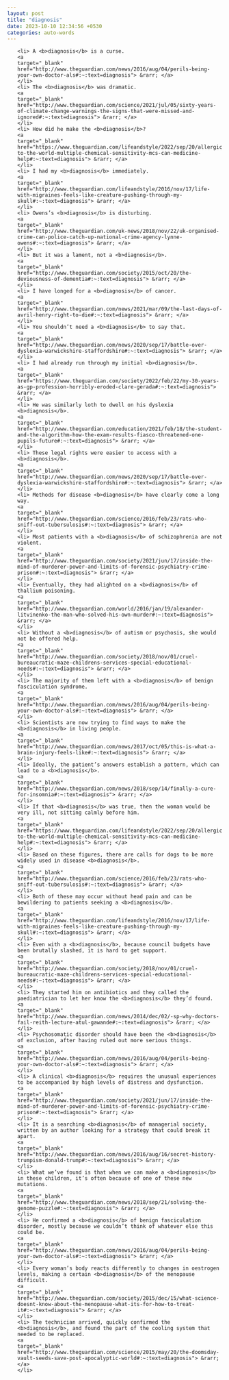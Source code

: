 ```yaml
---
layout: post
title: "diagnosis"
date: 2023-10-10 12:34:56 +0530
categories: auto-words
---
```

<ol>

    <li> A <b>diagnosis</b> is a curse.
    <a 
    target="_blank" 
    href="http://www.theguardian.com/news/2016/aug/04/perils-being-your-own-doctor-als#:~:text=diagnosis"> &rarr; </a>
    </li>
    <li> The <b>diagnosis</b> was dramatic.
    <a 
    target="_blank" 
    href="http://www.theguardian.com/science/2021/jul/05/sixty-years-of-climate-change-warnings-the-signs-that-were-missed-and-ignored#:~:text=diagnosis"> &rarr; </a>
    </li>
    <li> How did he make the <b>diagnosis</b>?
    <a 
    target="_blank" 
    href="https://www.theguardian.com/lifeandstyle/2022/sep/20/allergic-to-the-world-multiple-chemical-sensitivity-mcs-can-medicine-help#:~:text=diagnosis"> &rarr; </a>
    </li>
    <li> I had my <b>diagnosis</b> immediately.
    <a 
    target="_blank" 
    href="http://www.theguardian.com/lifeandstyle/2016/nov/17/life-with-migraines-feels-like-creature-pushing-through-my-skull#:~:text=diagnosis"> &rarr; </a>
    </li>
    <li> Owens’s <b>diagnosis</b> is disturbing.
    <a 
    target="_blank" 
    href="http://www.theguardian.com/uk-news/2018/nov/22/uk-organised-crime-can-police-catch-up-national-crime-agency-lynne-owens#:~:text=diagnosis"> &rarr; </a>
    </li>
    <li> But it was a lament, not a <b>diagnosis</b>.
    <a 
    target="_blank" 
    href="http://www.theguardian.com/society/2015/oct/20/the-deviousness-of-dementia#:~:text=diagnosis"> &rarr; </a>
    </li>
    <li> I have longed for a <b>diagnosis</b> of cancer.
    <a 
    target="_blank" 
    href="http://www.theguardian.com/news/2021/mar/09/the-last-days-of-avril-henry-right-to-die#:~:text=diagnosis"> &rarr; </a>
    </li>
    <li> You shouldn’t need a <b>diagnosis</b> to say that.
    <a 
    target="_blank" 
    href="http://www.theguardian.com/news/2020/sep/17/battle-over-dyslexia-warwickshire-staffordshire#:~:text=diagnosis"> &rarr; </a>
    </li>
    <li> I had already run through my initial <b>diagnosis</b>.
    <a 
    target="_blank" 
    href="https://www.theguardian.com/society/2022/feb/22/my-30-years-as-gp-profession-horribly-eroded-clare-gerada#:~:text=diagnosis"> &rarr; </a>
    </li>
    <li> He was similarly loth to dwell on his dyslexia <b>diagnosis</b>.
    <a 
    target="_blank" 
    href="http://www.theguardian.com/education/2021/feb/18/the-student-and-the-algorithm-how-the-exam-results-fiasco-threatened-one-pupils-future#:~:text=diagnosis"> &rarr; </a>
    </li>
    <li> These legal rights were easier to access with a <b>diagnosis</b>.
    <a 
    target="_blank" 
    href="http://www.theguardian.com/news/2020/sep/17/battle-over-dyslexia-warwickshire-staffordshire#:~:text=diagnosis"> &rarr; </a>
    </li>
    <li> Methods for disease <b>diagnosis</b> have clearly come a long way.
    <a 
    target="_blank" 
    href="http://www.theguardian.com/science/2016/feb/23/rats-who-sniff-out-tubersulosis#:~:text=diagnosis"> &rarr; </a>
    </li>
    <li> Most patients with a <b>diagnosis</b> of schizophrenia are not violent.
    <a 
    target="_blank" 
    href="http://www.theguardian.com/society/2021/jun/17/inside-the-mind-of-murderer-power-and-limits-of-forensic-psychiatry-crime-prison#:~:text=diagnosis"> &rarr; </a>
    </li>
    <li> Eventually, they had alighted on a <b>diagnosis</b> of thallium poisoning.
    <a 
    target="_blank" 
    href="http://www.theguardian.com/world/2016/jan/19/alexander-litvinenko-the-man-who-solved-his-own-murder#:~:text=diagnosis"> &rarr; </a>
    </li>
    <li> Without a <b>diagnosis</b> of autism or psychosis, she would not be offered help.
    <a 
    target="_blank" 
    href="http://www.theguardian.com/society/2018/nov/01/cruel-bureaucratic-maze-childrens-services-special-educational-needs#:~:text=diagnosis"> &rarr; </a>
    </li>
    <li> The majority of them left with a <b>diagnosis</b> of benign fasciculation syndrome.
    <a 
    target="_blank" 
    href="http://www.theguardian.com/news/2016/aug/04/perils-being-your-own-doctor-als#:~:text=diagnosis"> &rarr; </a>
    </li>
    <li> Scientists are now trying to find ways to make the <b>diagnosis</b> in living people.
    <a 
    target="_blank" 
    href="http://www.theguardian.com/news/2017/oct/05/this-is-what-a-brain-injury-feels-like#:~:text=diagnosis"> &rarr; </a>
    </li>
    <li> Ideally, the patient’s answers establish a pattern, which can lead to a <b>diagnosis</b>.
    <a 
    target="_blank" 
    href="http://www.theguardian.com/news/2018/sep/14/finally-a-cure-for-insomnia#:~:text=diagnosis"> &rarr; </a>
    </li>
    <li> If that <b>diagnosis</b> was true, then the woman would be very ill, not sitting calmly before him.
    <a 
    target="_blank" 
    href="https://www.theguardian.com/lifeandstyle/2022/sep/20/allergic-to-the-world-multiple-chemical-sensitivity-mcs-can-medicine-help#:~:text=diagnosis"> &rarr; </a>
    </li>
    <li> Based on these figures, there are calls for dogs to be more widely used in disease <b>diagnosis</b>.
    <a 
    target="_blank" 
    href="http://www.theguardian.com/science/2016/feb/23/rats-who-sniff-out-tubersulosis#:~:text=diagnosis"> &rarr; </a>
    </li>
    <li> Both of these may occur without head pain and can be bewildering to patients seeking a <b>diagnosis</b>.
    <a 
    target="_blank" 
    href="http://www.theguardian.com/lifeandstyle/2016/nov/17/life-with-migraines-feels-like-creature-pushing-through-my-skull#:~:text=diagnosis"> &rarr; </a>
    </li>
    <li> Even with a <b>diagnosis</b>, because council budgets have been brutally slashed, it is hard to get support.
    <a 
    target="_blank" 
    href="http://www.theguardian.com/society/2018/nov/01/cruel-bureaucratic-maze-childrens-services-special-educational-needs#:~:text=diagnosis"> &rarr; </a>
    </li>
    <li> They started him on antibiotics and they called the paediatrician to let her know the <b>diagnosis</b> they’d found.
    <a 
    target="_blank" 
    href="http://www.theguardian.com/news/2014/dec/02/-sp-why-doctors-fail-reith-lecture-atul-gawande#:~:text=diagnosis"> &rarr; </a>
    </li>
    <li> Psychosomatic disorder should have been the <b>diagnosis</b> of exclusion, after having ruled out more serious things.
    <a 
    target="_blank" 
    href="http://www.theguardian.com/news/2016/aug/04/perils-being-your-own-doctor-als#:~:text=diagnosis"> &rarr; </a>
    </li>
    <li> A clinical <b>diagnosis</b> requires the unusual experiences to be accompanied by high levels of distress and dysfunction.
    <a 
    target="_blank" 
    href="http://www.theguardian.com/society/2021/jun/17/inside-the-mind-of-murderer-power-and-limits-of-forensic-psychiatry-crime-prison#:~:text=diagnosis"> &rarr; </a>
    </li>
    <li> It is a searching <b>diagnosis</b> of managerial society, written by an author looking for a strategy that could break it apart.
    <a 
    target="_blank" 
    href="http://www.theguardian.com/news/2016/aug/16/secret-history-trumpism-donald-trump#:~:text=diagnosis"> &rarr; </a>
    </li>
    <li> What we’ve found is that when we can make a <b>diagnosis</b> in these children, it’s often because of one of these new mutations.
    <a 
    target="_blank" 
    href="http://www.theguardian.com/news/2018/sep/21/solving-the-genome-puzzle#:~:text=diagnosis"> &rarr; </a>
    </li>
    <li> He confirmed a <b>diagnosis</b> of benign fasciculation disorder, mostly because we couldn’t think of whatever else this could be.
    <a 
    target="_blank" 
    href="http://www.theguardian.com/news/2016/aug/04/perils-being-your-own-doctor-als#:~:text=diagnosis"> &rarr; </a>
    </li>
    <li> Every woman’s body reacts differently to changes in oestrogen levels, making a certain <b>diagnosis</b> of the menopause difficult.
    <a 
    target="_blank" 
    href="http://www.theguardian.com/society/2015/dec/15/what-science-doesnt-know-about-the-menopause-what-its-for-how-to-treat-it#:~:text=diagnosis"> &rarr; </a>
    </li>
    <li> The technician arrived, quickly confirmed the <b>diagnosis</b>, and found the part of the cooling system that needed to be replaced.
    <a 
    target="_blank" 
    href="http://www.theguardian.com/science/2015/may/20/the-doomsday-vault-seeds-save-post-apocalyptic-world#:~:text=diagnosis"> &rarr; </a>
    </li>